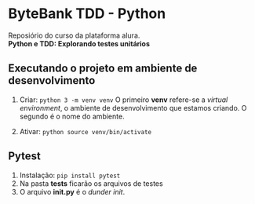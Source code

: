 # ByteBank TDD - Python
Reposiório do curso da plataforma alura.    
**Python e TDD: Explorando testes unitários**

## Executando o projeto em ambiente de desenvolvimento

1. Criar: `python 3 -m venv venv`
O primeiro **venv** refere-se a *virtual environment*, o ambiente de desenvolvimento que estamos criando. O segundo é o nome do ambiente.
 
 2. Ativar: `python source venv/bin/activate`

 ## Pytest
 1. Instalação: `pip install pytest`
 2. Na pasta **tests** ficarão os arquivos de testes
 3. O arquivo **__init__.py** é o *dunder init*.